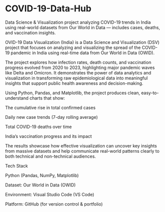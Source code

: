 # COVID-19-Data-Hub
Data Science &amp; Visualization project analyzing COVID-19 trends in India using real-world datasets from Our World in Data — includes cases, deaths, and vaccination insights.

OVID-19 Data Visualization (India) is a Data Science and Visualization (DSV) project that focuses on analyzing and visualizing the spread of the COVID-19 pandemic in India using real-time data from Our World in Data (OWID).

The project explores how infection rates, death counts, and vaccination progress evolved from 2020 to 2023, highlighting major pandemic waves like Delta and Omicron. It demonstrates the power of data analytics and visualization in transforming raw epidemiological data into meaningful insights that support public health awareness and decision-making.

Using Python, Pandas, and Matplotlib, the project produces clean, easy-to-understand charts that show:

The cumulative rise in total confirmed cases

Daily new case trends (7-day rolling average)

Total COVID-19 deaths over time

India’s vaccination progress and its impact

The results showcase how effective visualization can uncover key insights from massive datasets and help communicate real-world patterns clearly to both technical and non-technical audiences.

Tech Stack

Python (Pandas, NumPy, Matplotlib)

Dataset: Our World in Data (OWID)

Environment: Visual Studio Code (VS Code)

Platform: GitHub (for version control & portfolio)
